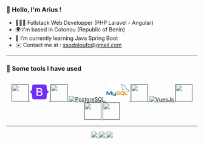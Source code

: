 ### 👋 Hello, I'm Arius !

* 👨🏻‍💻 Fullstack Web Developper (PHP Laravel - Angular)
* 🌍 I'm based in Cotonou (Republic of Benin)
* 🌱 I’m currently learning Java Spring Boot
* ✉️ Contact me at : [ssodoloufo@gmail.com](mailto:ssodoloufo@gmail.com)

---

### 🚀 Some tools I have used
    
<p align="center">
  <a href="" target="_blank" rel="noreferrer">
    <img src="https://cdn.jsdelivr.net/gh/devicons/devicon/icons/vscode/vscode-original.svg" width="45" height="45" alt="" />
  </a>
  <a href="" target="_blank" rel="noreferrer">
    <img src="https://raw.githubusercontent.com/devicons/devicon/master/icons/bootstrap/bootstrap-plain.svg" width="50" height="50" alt="" />
  </a>
  <a href="" target="_blank" rel="noreferrer">
    <img src="https://cdn.jsdelivr.net/gh/devicons/devicon/icons/laravel/laravel-plain-wordmark.svg" width="45" height="45" alt="" />
  </a>
  <a href="https://www.postgresql.org/" target="_blank" rel="noreferrer">
    <img src="https://raw.githubusercontent.com/danielcranney/readme-generator/main/public/icons/skills/postgresql-colored.svg" width="45" height="45" alt="PostgreSQL" />
  </a>
  <a href="https://www.mysql.com/" target="_blank" rel="noreferrer">
    <img src="https://raw.githubusercontent.com/devicons/devicon/master/icons/mysql/mysql-original-wordmark.svg" width="60" height="60" alt="" />
  </a>
  <a href="" target="_blank" rel="noreferrer">
    <img src="https://cdn.jsdelivr.net/gh/devicons/devicon/icons/php/php-original.svg" width="45" height="45" alt="" />
  </a>
  <a href="https://vuejs.org/" target="_blank" rel="noreferrer">
    <img src="https://cdn.jsdelivr.net/gh/devicons/devicon/icons/vuejs/vuejs-original-wordmark.svg" width="45" height="45" alt="VuesJs" />
  </a>
  <a href="" target="_blank" rel="noreferrer">
    <img src="https://cdn.jsdelivr.net/gh/devicons/devicon/icons/git/git-original.svg" width="45" height="45" alt="" />
  </a>
  <a href="" target="_blank" rel="noreferrer">
    <img src="https://cdn.jsdelivr.net/gh/devicons/devicon/icons/bash/bash-original.svg" width="45" height="45" alt="" />
  </a>
  <a href="" target="_blank" rel="noreferrer">
    <img src="https://cdn.jsdelivr.net/gh/devicons/devicon/icons/figma/figma-original.svg" width="45" height="45" alt="" />
  </a>
</p>

---

<!-- ### Support Me -->

<p align="center">
  <a href="https://www.linkedin.com/in/ssodoloufo/">
    <img height="50" src="https://user-images.githubusercontent.com/46517096/166973395-19676cd8-f8ec-4abf-83ff-da8243505b82.png"/>
  </a>
  <a href="https://dev.to/ssodoloufo">
    <img height="50" src="https://user-images.githubusercontent.com/46517096/166974096-7aeecad4-483e-4c85-983f-f4b37b3f794e.png"/>
  </a>
  <a href="https://twitter.com/ssodoloufo">
    <img height="50" src="https://user-images.githubusercontent.com/46517096/166974271-91dfa250-d70b-4cb9-8707-f1bda1b708c3.png"/>
  </a>
</p>


